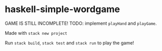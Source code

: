 # haskell-simple-wordgame
GAME IS STILL INCOMPLETE! TODO: implement `playHand` and `playGame`.

Made with `stack new project`

Run `stack build`, `stack test` and `stack run` to play the game!
